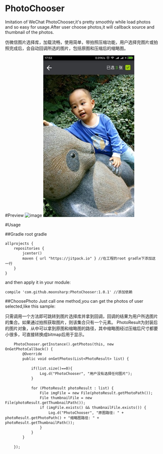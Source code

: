 # PhotoChooser
Imitation of WeChat PhotoChooser,it's pretty smoothly while load photos and so easy for usage.After user choose photos,it will callback source and thumbnail of the photos.

仿微信图片选择库，加载流畅，使用简单，带拍照压缩功能，用户选择完图片或拍照完成后，会自动回调所选的图片，包括原图和压缩后的缩略图。

#Preview
![image](https://github.com/moonsharp/PhotoChooser/blob/master/img/read_me_01.jpg)
![image](https://github.com/moonsharp/PhotoChooser/blob/master/img/read_me_03.jpg)

#Usage

##Gradle
root gradle
```
allprojects {
    repositories { 
        jcenter()      
        maven { url "https://jitpack.io" } //在工程的root gradle下添加这一行      
    }    
}
```

and then apply it in your module:
```
compile 'com.github.moonsharp:PhotoChooser:1.0.1' //添加依赖
```
##ChoosePhoto
Just call one method,you can get the photos of user selected,like this sample:

只需调用一个方法即可跳转到图片选择库并拿到回调，回调的结果为用户所选图片的集合。如果通过拍照获取图片，则该集合只有一个元素。
PhotoResult为封装后的图片对象，从中可以拿到原图和缩略图的路径，其中缩略图经过压缩后尺寸都要小很多，可直接转换成bitmap后用于显示。
```
    PhotoChooser.getInstance().getPhotos(this, new OnGetPhotoCallback() {
        @Override
        public void onGetPhotos(List<PhotoResult> list) {

            if(list.size()==0){
                Log.d("PhotoChooser", "用户没有选择任何图片");
            }

            for (PhotoResult photoResult : list) {
                File imgFile = new File(photoResult.getPhotoPath());
                File thumbnailFile = new File(photoResult.getThumbnailPath());
                if (imgFile.exists() && thumbnailFile.exists()) {
                    Log.d("PhotoChooser", "原图路径: " + photoResult.getPhotoPath() + "缩略图路径: " + photoResult.getThumbnailPath());
                }
            }
        }

    });
```
